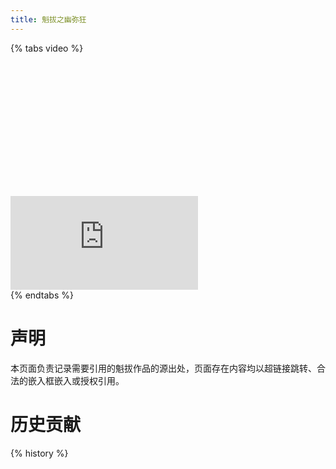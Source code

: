 ```yaml
---
title: 魁拔之幽弥狂
---
```

{% tabs video %}
<!-- tab 腾讯视频 -->
<div class="video-container"><iframe class="iframe-moive" src="https://v.qq.com/txp/iframe/player.html?vid=z00409svpuj" frameborder="0" allowfullscreen="true"></iframe></div>
<!-- endtab -->
{% endtabs %}

<style>
.video-container {
  padding-top: 42.55% !important;
}
</style>

# 声明
本页面负责记录需要引用的魁拔作品的源出处，页面存在内容均以超链接跳转、合法的嵌入框嵌入或授权引用。

# 历史贡献
{% history %}